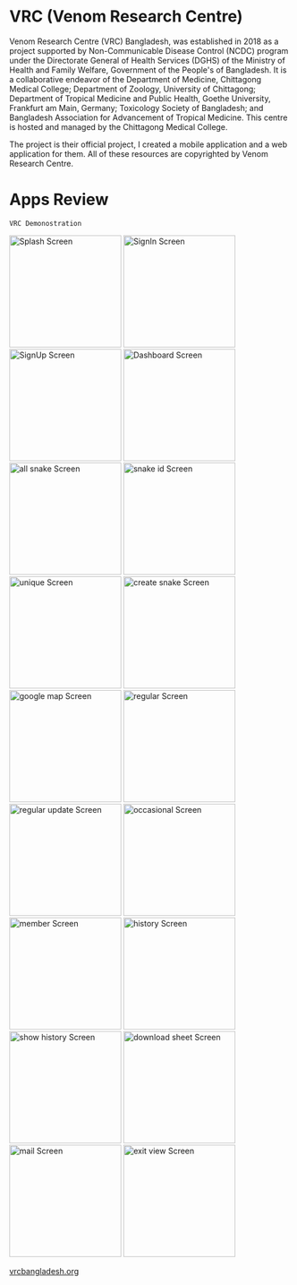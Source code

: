 # VRC (Venom Research Centre)

Venom Research Centre (VRC) Bangladesh, was established in 2018 as a project supported by Non-Communicable Disease Control (NCDC) program under the Directorate General of Health Services (DGHS) of the Ministry of Health and Family Welfare, Government of the People's of Bangladesh. It is a collaborative endeavor of the Department of Medicine, Chittagong Medical College; Department of Zoology, University of Chittagong; Department of Tropical Medicine and Public Health, Goethe University, Frankfurt am Main, Germany; Toxicology Society of Bangladesh; and Bangladesh Association for Advancement of Tropical Medicine. This centre is hosted and managed by the Chittagong Medical College.

The project is their official project, I created a mobile application and a web application for them. All of these resources are copyrighted by Venom Research Centre.

# Apps Review

`VRC Demonostration`

<p>
  <img src="https://github.com/Saruj-chy/Venom_Research_Centre/blob/main/venomresearchcentre_all_images/splash_screen.jpg"   width="200" title="Splash Screen">
  <img src="https://github.com/Saruj-chy/Venom_Research_Centre/blob/main/venomresearchcentre_all_images/signin.jpg"   width="200" title="SignIn Screen">
  <img src="https://github.com/Saruj-chy/Venom_Research_Centre/blob/main/venomresearchcentre_all_images/signup.jpg"   width="200" title="SignUp Screen">
  <img src="https://github.com/Saruj-chy/Venom_Research_Centre/blob/main/venomresearchcentre_all_images/dashboard.jpg"   width="200" title="Dashboard Screen">
  <img src="https://github.com/Saruj-chy/Venom_Research_Centre/blob/main/venomresearchcentre_all_images/all_snake.jpg"   width="200" title="all snake Screen">
  <img src="https://github.com/Saruj-chy/Venom_Research_Centre/blob/main/venomresearchcentre_all_images/snake_id.jpg"   width="200" title="snake id Screen">
  <img src="https://github.com/Saruj-chy/Venom_Research_Centre/blob/main/venomresearchcentre_all_images/unique_snake.jpg"   width="200" title="unique Screen">
  <img src="https://github.com/Saruj-chy/Venom_Research_Centre/blob/main/venomresearchcentre_all_images/create_new_snake.jpg"   width="200" title="create snake Screen">
  <img src="https://github.com/Saruj-chy/Venom_Research_Centre/blob/main/venomresearchcentre_all_images/google_map.jpg"   width="200" title="google map Screen">
  <img src="https://github.com/Saruj-chy/Venom_Research_Centre/blob/main/venomresearchcentre_all_images/regular_work.jpg"   width="200" title="regular Screen">
  <img src="https://github.com/Saruj-chy/Venom_Research_Centre/blob/main/venomresearchcentre_all_images/regular_work_update.jpg"   width="200" title="regular update Screen">
  <img src="https://github.com/Saruj-chy/Venom_Research_Centre/blob/main/venomresearchcentre_all_images/occasional_work.jpg"   width="200" title="occasional Screen">
  <img src="https://github.com/Saruj-chy/Venom_Research_Centre/blob/main/venomresearchcentre_all_images/team_list.jpg"   width="200" title="member Screen">
  <img src="https://github.com/Saruj-chy/Venom_Research_Centre/blob/main/venomresearchcentre_all_images/calender_data_show.jpg"   width="200" title="history Screen">
  <img src="https://github.com/Saruj-chy/Venom_Research_Centre/blob/main/venomresearchcentre_all_images/history_show.jpg"   width="200" title="show history Screen">
  <img src="https://github.com/Saruj-chy/Venom_Research_Centre/blob/main/venomresearchcentre_all_images/generate_datasheet.jpg"   width="200" title="download sheet Screen">
  <img src="https://github.com/Saruj-chy/Venom_Research_Centre/blob/main/venomresearchcentre_all_images/mail.jpg"   width="200" title="mail Screen">
  <img src="https://github.com/Saruj-chy/Venom_Research_Centre/blob/main/venomresearchcentre_all_images/exit_view.jpg"   width="200" title="exit view Screen">

</p>

<a href ="https://www.vrcbangladesh.org/" > vrcbangladesh.org </a>
